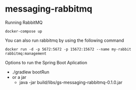 # messaging-rabbitmq

Running RabbitMQ

`
docker-compose up
`

You can also run rabbitmq by using the following command
```
docker run -d -p 5672:5672 -p 15672:15672 --name my-rabbit rabbitmq:management
```

Options to run the Spring Boot Aplication
 - ./gradlew bootRun
 - or a jar
    - java -jar build/libs/gs-messaging-rabbitmq-0.1.0.jar